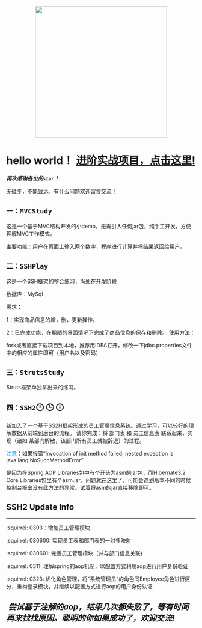 

<div align=center><img width="350" height="350" src="http://github.global.ssl.fastly.net/images/modules/logos_page/GitHub-Mark.png"/></div>


hello world！
[进阶实战项目，点击这里!](https://github.com/MoonTreee/lucene-trey)
=============


*****再次感谢各位的`star`！***** 


无硅步，不能致远。有什么问题欢迎留言交流！

`一：MVCStudy`
----------

这是一个基于MVC结构开发的小demo，无需引入任何jar包，纯手工开发，方便理解MVC工作模式。

主要功能：用户在页面上输入两个数字，程序进行计算并将结果返回给用户。


`二：SSHPlay`
--------
这是一个SSH框架的整合练习，尚处在开发阶段

数据库：MySql

需求：

1：实现商品信息的增，删，更新操作。

2：已完成功能，在粗陋的界面情况下完成了商品信息的保存和删除。
使用方法：

fork或者直接下载项目到本地，推荐用IDEA打开，修改一下jdbc.properties文件中的相应的属性即可（用户名以及密码）


`三：StrutsStudy`
-----------

Struts框架单独拿出来的练习。


`四：SSH2`:clock12: :clock3:	:clock6:	
--------

新加入了一个基于SS2H框架形成的员工管理信息系统。通过学习，可以较好的理解数据从前端到后台的流程。
请你完成：将 部门表 和 员工信息表 联系起来，实现（诸如 某部门解散，该部门所有员工就被辞退）的过程。


<font color=#0099ff>注意</font>：如果报错“Invocation of init method failed; nested exception is java.lang.NoSuchMethodError”</p>
是因为在Spring AOP Libraries包中有个开头为asm的jar包，而Hibernate3.2 Core Libraries包里有个asm.jar，问题就在这里了，可能会遇到版本不同的时候控制台报出没有此方法的异常。试着将asm的jar直接移除即可。</p>




## SSH2 Update Info 
-----------



:squirrel: 0303：增加员工管理模块

:squirrel: 030600: 实现员工表和部门表的一对多映射

:squirrel: 030601: 完善员工管理模块（并与部门信息关联)

:squirrel: 0311: 理解spring的aop机制，以配置方式利用aop进行用户身份验证

:squirrel: 0323: 优化角色管理，将“系统管理员”的角色同Employee角色进行区分，重构登录模块，并继续以配置方式进行aop的用户身份认证

##  _尝试基于注解的aop，结果几次都失败了，等有时间再来找找原因。聪明的你如果成功了，欢迎交流!_
